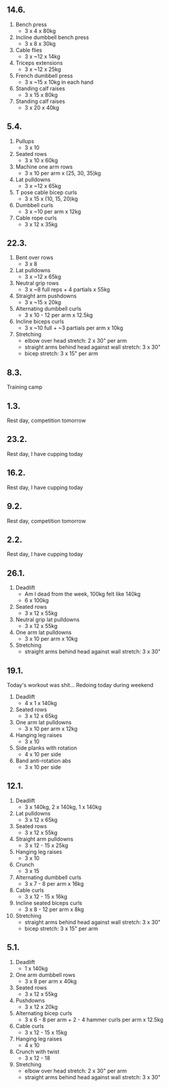 ## 14.6.

1. Bench press
   - 3 x 4 x 80kg
2. Incline dumbbell bench press
   - 3 x 8 x 30kg
3. Cable flies
   - 3 x ~12 x 14kg
4. Triceps extensions
   - 3 x ~12 x 25kg
5. French dumbbell press
   - 3 x ~15 x 10kg in each hand
6. Standing calf raises
   - 3 x 15 x 80kg
7. Standing calf raises
   - 3 x 20 x 40kg

## 5.4.

1. Pullups
   - 3 x 10
2. Seated rows
   - 3 x 10 x 60kg
3. Machine one arm rows
   - 3 x 10 per arm x (25, 30, 35)kg
4. Lat pulldowns
   - 3 x ~12 x 65kg
5. T pose cable bicep curls
   - 3 x 15 x (10, 15, 20)kg
6. Dumbbell curls
   - 3 x ~10 per arm x 12kg
7. Cable rope curls
   - 3 x 12 x 35kg

## 22.3.

1. Bent over rows
   - 3 x 8
2. Lat pulldowns
   - 3 x ~12 x 65kg
3. Neutral grip rows
   - 3 x ~8 full reps + 4 partials x 55kg
4. Straight arm pushdowns
   - 3 x ~15 x 20kg
5. Alternating dumbbell curls
   - 3 x 10 - 12 per arm x 12.5kg
6. Incline biceps curls
   - 3 x ~10 full + ~3 partials per arm x 10kg
7. Stretching
   - elbow over head stretch: 2 x 30" per arm
   - straight arms behind head against wall stretch: 3 x 30"
   - bicep stretch: 3 x 15" per arm

## 8.3.

Training camp

## 1.3.

Rest day, competition tomorrow

## 23.2.

Rest day, I have cupping today

## 16.2.

Rest day, I have cupping today

## 9.2.

Rest day, competition tomorrow

## 2.2.

Rest day, I have cupping today

## 26.1.

1. Deadlift
   - Am I dead from the week, 100kg felt like 140kg
   - 6 x 100kg
2. Seated rows
   - 3 x 12 x 55kg
3. Neutral grip lat pulldowns
   - 3 x 12 x 55kg
4. One arm lat pulldowns
   - 3 x 10 per arm x 10kg
5. Stretching
   - straight arms behind head against wall stretch: 3 x 30"

## 19.1.

Today's workout was shit... Redoing today during weekend

1. Deadlift
   - 4 x 1 x 140kg
2. Seated rows
   - 3 x 12 x 65kg
3. One arm lat pulldowns
   - 3 x 10 per arm x 12kg
4. Hanging leg raises
   - 3 x 10
5. Side planks with rotation
   - 4 x 10 per side
6. Band anti-rotation abs
   - 3 x 10 per side

## 12.1.

1. Deadlift
   - 3 x 140kg, 2 x 140kg, 1 x 140kg
2. Lat pulldowns
   - 3 x 12 x 65kg
3. Seated rows
   - 3 x 12 x 55kg
4. Straight arm pulldowns
   - 3 x 12 - 15 x 25kg
5. Hanging leg raises
   - 3 x 10
6. Crunch
   - 3 x 15
7. Alternating dumbbell curls
   - 3 x 7 - 8 per arm x 16kg
8. Cable curls
   - 3 x 12 - 15 x 16kg
9. Incline seated biceps curls
   - 3 x 8 - 12 per arm x 8kg
10. Stretching
    - straight arms behind head against wall stretch: 3 x 30"
    - bicep stretch: 3 x 15" per arm

## 5.1.

1. Deadlift
   - 1 x 140kg
2. One arm dumbbell rows
   - 3 x 8 per arm x 40kg
3. Seated rows
   - 3 x 12 x 55kg
4. Pushdowns
   - 3 x 12 x 20kg
5. Alternating bicep curls
   - 3 x 6 - 8 per arm + 2 - 4 hammer curls per arm x 12.5kg
6. Cable curls
   - 3 x 12 - 15 x 15kg
7. Hanging leg raises
   - 4 x 10
8. Crunch with twist
   - 3 x 12 - 18
9. Stretching
   - elbow over head stretch: 2 x 30" per arm
   - straight arms behind head against wall stretch: 3 x 30"
